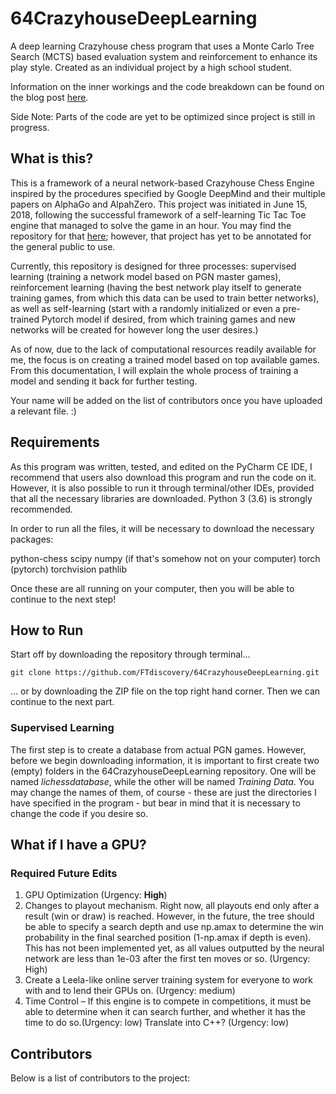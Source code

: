 # 64CrazyhouseDeepLearning
A deep learning Crazyhouse chess program that uses a Monte Carlo Tree Search (MCTS) based evaluation system and reinforcement to enhance its play style. Created as an individual project by a high school student.

Information on the inner workings and the code breakdown can be found on the blog post [here](https://ftlearning.wordpress.com/2018/08/13/64-a-crazyhouse-learning-project/). 

Side Note: Parts of the code are yet to be optimized since project is still in progress.


## What is this?

This is a framework of a neural network-based Crazyhouse Chess Engine inspired by the procedures specified by Google DeepMind and their multiple papers on AlphaGo and AlpahZero. This project was initiated in June 15, 2018, following the successful framework of a self-learning Tic Tac Toe engine that managed to solve the game in an hour. You may find the repository for that [here](https://github.com/FTdiscovery/GOMCTS); however, that project has yet to be annotated for the general public to use. 

Currently, this repository is designed for three processes: supervised learning (training a network model based on PGN master games), reinforcement learning (having the best network play itself to generate training games, from which this data can be used to train better networks), as well as self-learning (start with a randomly initialized or even a pre-trained Pytorch model if desired, from which training games and new networks will be created for however long the user desires.)

As of now, due to the lack of computational resources readily available for me, the focus is on creating a trained model based on top available games. From this documentation, I will explain the whole process of training a model and sending it back for further testing. 

Your name will be added on the list of contributors once you have uploaded a relevant file. :)

## Requirements

As this program was written, tested, and edited on the PyCharm CE IDE, I recommend that users also download this program and run the code on it. However, it is also possible to run it through terminal/other IDEs, provided that all the necessary libraries are downloaded. Python 3 (3.6) is strongly recommended.

In order to run all the files, it will be necessary to download the necessary packages:

python-chess
scipy
numpy (if that's somehow not on your computer)
torch (pytorch)
torchvision
pathlib

Once these are all running on your computer, then you will be able to continue to the next step!

## How to Run

Start off by downloading the repository through terminal...

    git clone https://github.com/FTdiscovery/64CrazyhouseDeepLearning.git
    
... or by downloading the ZIP file on the top right hand corner. Then we can continue to the next part.

### Supervised Learning

The first step is to create a database from actual PGN games. However, before we begin downloading information, it is important to first create two (empty) folders in the 64CrazyhouseDeepLearning repository. One will be named <i>lichessdatabase</i>, while the other will be named <i>Training Data</i>. You may change the names of them, of course - these are just the directories I have specified in the program - but bear in mind that it is necessary to change the code if you desire so.


## What if I have a GPU?

### Required Future Edits

1. GPU Optimization (Urgency: <b>High</b>)
2. Changes to playout mechanism. Right now, all playouts end only after a result (win or draw) is reached. However, in the future, the tree should be able to specify a search depth and use np.amax to determine the win probability in the final searched position (1-np.amax if depth is even). This has not been implemented yet, as all values outputted by the neural network are less than 1e-03 after the first ten moves or so. (Urgency: High)
3. Create a Leela-like online server training system for everyone to work with and to lend their GPUs on. (Urgency: medium)
4. Time Control – If this engine is to compete in competitions, it must be able to determine when it can search further, and whether it has the time to do so.(Urgency: low)
Translate into C++? (Urgency: low)

## Contributors

Below is a list of contributors to the project:
